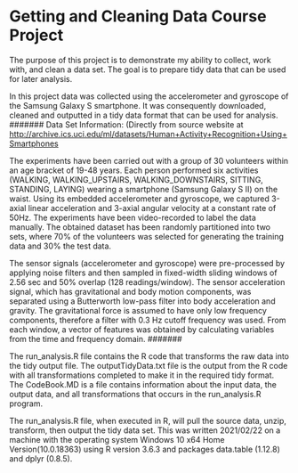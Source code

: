 # Getting and Cleaning Data Course Project

The purpose of this project is to demonstrate my ability to collect, work with, and clean a data set. The goal is to prepare tidy data that can be used for later analysis.

In this project data was collected using the accelerometer and gyroscope of the Samsung Galaxy S smartphone. It was consequently downloaded, cleaned and outputted in a tidy data format that can be used for analysis.
#######
Data Set Information:
(Directly from source website at http://archive.ics.uci.edu/ml/datasets/Human+Activity+Recognition+Using+Smartphones

The experiments have been carried out with a group of 30 volunteers within an age bracket of 19-48 years. Each person performed six activities (WALKING, WALKING_UPSTAIRS, WALKING_DOWNSTAIRS, SITTING, STANDING, LAYING) wearing a smartphone (Samsung Galaxy S II) on the waist. Using its embedded accelerometer and gyroscope, we captured 3-axial linear acceleration and 3-axial angular velocity at a constant rate of 50Hz. The experiments have been video-recorded to label the data manually. The obtained dataset has been randomly partitioned into two sets, where 70% of the volunteers was selected for generating the training data and 30% the test data.

The sensor signals (accelerometer and gyroscope) were pre-processed by applying noise filters and then sampled in fixed-width sliding windows of 2.56 sec and 50% overlap (128 readings/window). The sensor acceleration signal, which has gravitational and body motion components, was separated using a Butterworth low-pass filter into body acceleration and gravity. The gravitational force is assumed to have only low frequency components, therefore a filter with 0.3 Hz cutoff frequency was used. From each window, a vector of features was obtained by calculating variables from the time and frequency domain.
#######

The run_analysis.R file contains the R code that transforms the raw data into the tidy output file.
The outputTidyData.txt file is the output from the R code with all transformations completed to make it in the required tidy format.
The CodeBook.MD is a file contains information about the input data, the output data, and all transformations that occurs in the run_analysis.R program.

The run_analysis.R file, when executed in R, will pull the source data, unzip, transform, then output the tidy data set. This was written 2021/02/22 on a machine with the operating system Windows 10 x64 Home Version(10.0.18363) using R version 3.6.3 and packages data.table (1.12.8) and dplyr (0.8.5).


